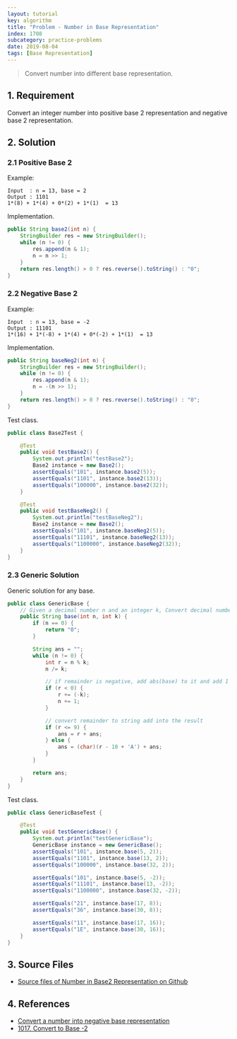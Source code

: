 ```yaml
---
layout: tutorial
key: algorithm
title: "Problem - Number in Base Representation"
index: 1708
subcategory: practice-problems
date: 2019-08-04
tags: [Base Representation]
---
```


> Convert number into different base representation.

## 1. Requirement
Convert an integer number into positive base 2 representation and negative base 2 representation.

## 2. Solution
### 2.1 Positive Base 2
Example:
```raw
Input  : n = 13, base = 2
Output : 1101
1*(8) + 1*(4) + 0*(2) + 1*(1)  = 13
```
Implementation.
```java
public String base2(int n) {
    StringBuilder res = new StringBuilder();
    while (n != 0) {
        res.append(n & 1);
        n = n >> 1;
    }
    return res.length() > 0 ? res.reverse().toString() : "0";
}
```
### 2.2 Negative Base 2
Example:
```raw
Input  : n = 13, base = -2
Output : 11101
1*(16) + 1*(-8) + 1*(4) + 0*(-2) + 1*(1)  = 13
```
Implementation.
```java
public String baseNeg2(int n) {
    StringBuilder res = new StringBuilder();
    while (n != 0) {
        res.append(n & 1);
        n = -(n >> 1);
    }
    return res.length() > 0 ? res.reverse().toString() : "0";
}
```
Test class.
```java
public class Base2Test {

    @Test
    public void testBase2() {
        System.out.println("testBase2");
        Base2 instance = new Base2();
        assertEquals("101", instance.base2(5));
        assertEquals("1101", instance.base2(13));
        assertEquals("100000", instance.base2(32));
    }

    @Test
    public void testBaseNeg2() {
        System.out.println("testBaseNeg2");
        Base2 instance = new Base2();
        assertEquals("101", instance.baseNeg2(5));
        assertEquals("11101", instance.baseNeg2(13));
        assertEquals("1100000", instance.baseNeg2(32));
    }
}
```
### 2.3 Generic Solution
Generic solution for any base.
```java
public class GenericBase {
    // Given a decimal number n and an integer k, Convert decimal number n to base-k.
    public String base(int n, int k) {
        if (n == 0) {
            return "0";
        }

        String ans = "";
        while (n != 0) {
            int r = n % k;
            n /= k;

            // if remainder is negative, add abs(base) to it and add 1 to n
            if (r < 0) {
                r += (-k);
                n += 1;
            }

            // convert remainder to string add into the result
            if (r <= 9) {
                ans = r + ans;
            } else {
                ans = (char)(r - 10 + 'A') + ans;
            }
        }

        return ans;
    }
}
```
Test class.
```java
public class GenericBaseTest {

    @Test
    public void testGenericBase() {
        System.out.println("testGenericBase");
        GenericBase instance = new GenericBase();
        assertEquals("101", instance.base(5, 2));
        assertEquals("1101", instance.base(13, 2));
        assertEquals("100000", instance.base(32, 2));

        assertEquals("101", instance.base(5, -2));
        assertEquals("11101", instance.base(13, -2));
        assertEquals("1100000", instance.base(32, -2));

        assertEquals("21", instance.base(17, 8));
        assertEquals("36", instance.base(30, 8));

        assertEquals("11", instance.base(17, 16));
        assertEquals("1E", instance.base(30, 16));
    }
}
```

## 3. Source Files
* [Source files of Number in Base2 Representation on Github](https://github.com/jojozhuang/practice-problems/tree/master/number-base)

## 4. References
* [Convert a number into negative base representation](https://www.geeksforgeeks.org/convert-number-negative-base-representation/)
* [1017. Convert to Base -2](https://leetcode.com/problems/convert-to-base-2/discuss/265507/JavaC%2B%2BPython-2-lines-Exactly-Same-as-Base-2)
